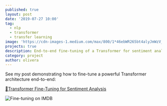 ```yaml
---
published: true
layout: post
date: '2019-07-27 10:00'
tag:
  - nlp
  - transformer
  - transfer learning
image: 'https://cdn-images-1.medium.com/max/800/1*46ebWR265bt4alyJmWzV_Q.png'
projects: true
description: End-to-end fine-tuning of a Transformer for sentiment analysis.
category: project
author: olivera
---
```

See my post demonstrating how to fine-tune a powerful Transformer architecture end-to-end: 



[🤖Transformer Fine-Tuning for Sentiment Analysis](https://medium.com/@ben0it8/transformer-fine-tuning-for-sentiment-analysis-c000da034bb5)

![Fine-tuning on IMDB](https://cdn-images-1.medium.com/max/800/1*kgTulawYnKi7xkoiapWGgw.jpeg)

